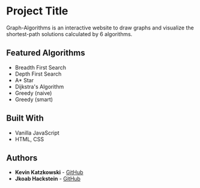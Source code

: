 # Project Title

Graph-Algorithms is an interactive website to draw graphs and visualize the shortest-path solutions calculated by 6 algorithms.

## Featured Algorithms

- Breadth First Search
- Depth First Search
- A\* Star
- Dijkstra's Algorithm
- Greedy (naive)
- Greedy (smart)

## Built With

- Vanilla JavaScript
- HTML, CSS

## Authors

- **Kevin Katzkowski** - [GitHub](https://github.com/SantaClaus91)
- **Jkoab Hackstein** - [GitHub](https://github.com/jakhac)
